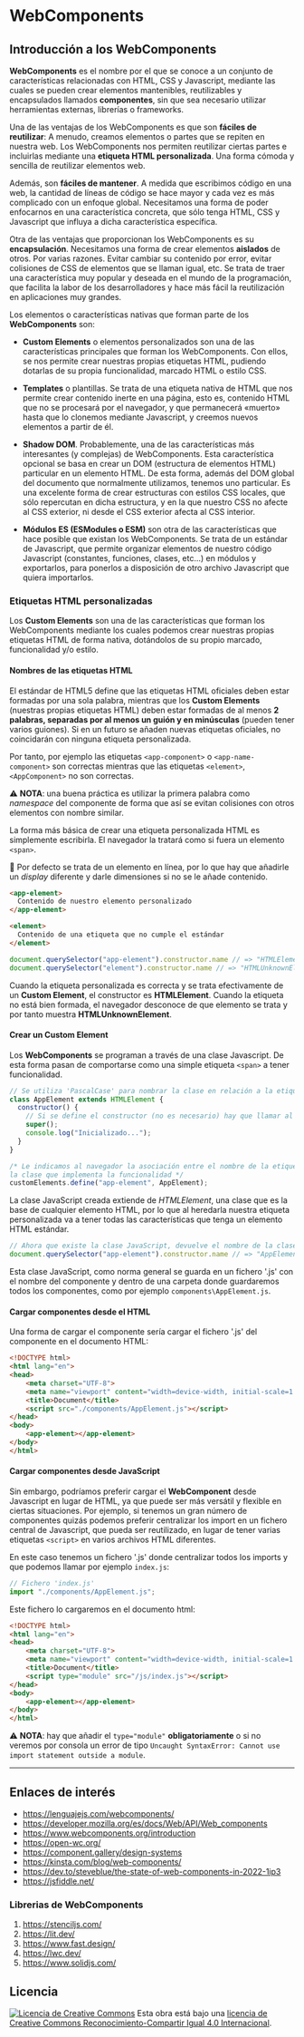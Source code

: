 # WebComponents

## Introducción a los WebComponents

**WebComponents** es el nombre por el que se conoce a un conjunto de características relacionadas con HTML, CSS y Javascript, mediante las cuales se pueden crear elementos mantenibles, reutilizables y encapsulados llamados **componentes**, sin que sea necesario utilizar herramientas externas, librerías o frameworks.

Una de las ventajas de los WebComponents es que son **fáciles de reutilizar**: A menudo, creamos elementos o partes que se repiten en nuestra web. Los WebComponents nos permiten reutilizar ciertas partes e incluirlas mediante una **etiqueta HTML personalizada**. Una forma cómoda y sencilla de reutilizar elementos web.

Además, son **fáciles de mantener**. A medida que escribimos código en una web, la cantidad de líneas de código se hace mayor y cada vez es más complicado con un enfoque global. Necesitamos una forma de poder enfocarnos en una característica concreta, que sólo tenga HTML, CSS y Javascript que influya a dicha característica específica.

Otra de las ventajas que proporcionan los WebComponents es su **encapsulación**. Necesitamos una forma de crear elementos **aislados** de otros. Por varias razones. Evitar cambiar su contenido por error, evitar colisiones de CSS de elementos que se llaman igual, etc. Se trata de traer una característica muy popular y deseada en el mundo de la programación, que facilita la labor de los desarrolladores y hace más fácil la reutilización en aplicaciones muy grandes.

Los elementos o características nativas que forman parte de los **WebComponents** son:

- **Custom Elements** o elementos personalizados son una de las características principales que forman los WebComponents. Con ellos, se nos permite crear nuestras propias etiquetas HTML, pudiendo dotarlas de su propia funcionalidad, marcado HTML o estilo CSS.

- **Templates** o plantillas. Se trata de una etiqueta nativa de HTML que nos permite crear contenido inerte en una página, esto es, contenido HTML que no se procesará por el navegador, y que permanecerá «muerto» hasta que lo clonemos mediante Javascript, y creemos nuevos elementos a partir de él.

- **Shadow DOM**. Probablemente, una de las características más interesantes (y complejas) de WebComponents. Esta característica opcional se basa en crear un DOM (estructura de elementos HTML) particular en un elemento HTML. De esta forma, además del DOM global del documento que normalmente utilizamos, tenemos uno particular. Es una excelente forma de crear estructuras con estilos CSS locales, que sólo repercutan en dicha estructura, y en la que nuestro CSS no afecte al CSS exterior, ni desde el CSS exterior afecta al CSS interior.

- **Módulos ES (ESModules o ESM)** son otra de las características que hace posible que existan los WebComponents. Se trata de un estándar de Javascript, que permite organizar elementos de nuestro código Javascript (constantes, funciones, clases, etc...) en módulos y exportarlos, para ponerlos a disposición de otro archivo Javascript que quiera importarlos.

### Etiquetas HTML personalizadas

Los **Custom Elements** son una de las características que forman los WebComponents mediante los cuales podemos crear nuestras propias etiquetas HTML de forma nativa, dotándolos de su propio marcado, funcionalidad y/o estilo.

#### Nombres de las etiquetas HTML

El estándar de HTML5 define que las etiquetas HTML oficiales deben estar formadas por una sola palabra, mientras que los **Custom Elements** (nuestras propias etiquetas HTML) deben estar formadas de al menos **2 palabras, separadas por al menos un guión y en minúsculas** (pueden tener varios guiones). Si en un futuro se añaden nuevas etiquetas oficiales, no coincidarán con ninguna etiqueta personalizada.

Por tanto, por ejemplo las etiquetas `<app-component>` o `<app-name-component>` son correctas mientras que las etiquetas `<element>`, `<AppComponent>` no son correctas.

:warning: **NOTA**: una buena práctica es utilizar la primera palabra como _namespace_ del componente de forma que así se evitan colisiones con otros elementos con nombre similar.

La forma más básica de crear una etiqueta personalizada HTML es simplemente escribirla. El navegador la tratará como si fuera un elemento `<span>`.

:eyes: Por defecto se trata de un elemento en línea, por lo que hay que añadirle un _display_ diferente y darle dimensiones si no se le añade contenido.

```html
<app-element>
  Contenido de nuestro elemento personalizado
</app-element>

<element>
  Contenido de una etiqueta que no cumple el estándar
</element>
```

```javascript
document.querySelector("app-element").constructor.name // => "HTMLElement"
document.querySelector("element").constructor.name // => "HTMLUnknownElement"
```

Cuando la etiqueta personalizada es correcta y se trata efectivamente de un **Custom Element**, el constructor es **HTMLElement**. Cuando la etiqueta no está bien formada, el navegador desconoce de que elemento se trata y por tanto muestra **HTMLUnknownElement**.

#### Crear un **Custom Element**

Los **WebComponents** se programan a través de una clase Javascript. De esta forma pasan de comportarse como una simple etiqueta `<span>` a tener funcionalidad.

```javascript
// Se utiliza 'PascalCase' para nombrar la clase en relación a la etiqueta
class AppElement extends HTMLElement {
  constructor() {
    // Si se define el constructor (no es necesario) hay que llamar al constructor padre
    super();
    console.log("Inicializado...");
  }
}

/* Le indicamos al navegador la asociación entre el nombre de la etiqueta y 
la clase que implementa la funcionalidad */
customElements.define("app-element", AppElement);
```

La clase JavaScript creada extiende de _HTMLElement_, una clase que es la base de cualquier elemento HTML, por lo que al heredarla nuestra etiqueta personalizada va a tener todas las características que tenga un elemento HTML estándar.

```javascript
// Ahora que existe la clase JavaScript, devuelve el nombre de la clase
document.querySelector("app-element").constructor.name // => "AppElement"
```

Esta clase JavaScript, como norma general se guarda en un fichero '.js' con el nombre del componente y dentro de una carpeta donde guardaremos todos los componentes, como por ejemplo `components\AppElement.js`.

#### Cargar componentes desde el HTML

Una forma de cargar el componente sería cargar el fichero '.js' del componente en el documento HTML:

```html
<!DOCTYPE html>
<html lang="en">
<head>
    <meta charset="UTF-8">
    <meta name="viewport" content="width=device-width, initial-scale=1.0">
    <title>Document</title>
    <script src="./components/AppElement.js"></script>
</head>
<body>
    <app-element></app-element>
</body>
</html>
```

#### Cargar componentes desde JavaScript

Sin embargo, podríamos preferir cargar el **WebComponent** desde Javascript en lugar de HTML, ya que puede ser más versátil y flexible en ciertas situaciones. Por ejemplo, si tenemos un gran número de componentes quizás podemos preferir centralizar los import en un fichero central de Javascript, que pueda ser reutilizado, en lugar de tener varias etiquetas `<script>` en varios archivos HTML diferentes.

En este caso tenemos un fichero '.js' donde centralizar todos los imports y que podemos llamar por ejemplo `index.js`:

```javascript
// Fichero 'index.js'
import "./components/AppElement.js";
```

Este fichero lo cargaremos en el documento html:

```html
<!DOCTYPE html>
<html lang="en">
<head>
    <meta charset="UTF-8">
    <meta name="viewport" content="width=device-width, initial-scale=1.0">
    <title>Document</title>
    <script type="module" src="/js/index.js"></script>
</head>
<body>
    <app-element></app-element>
</body>
</html>
```

:warning: **NOTA**: hay que añadir el `type="module"` **obligatoriamente** o si no veremos por consola un error de tipo `Uncaught SyntaxError: Cannot use import statement outside a module`.

---

## Enlaces de interés

- <https://lenguajejs.com/webcomponents/>
- <https://developer.mozilla.org/es/docs/Web/API/Web_components>
- <https://www.webcomponents.org/introduction>
- <https://open-wc.org/>
- <https://component.gallery/design-systems>
- <https://kinsta.com/blog/web-components/>
- <https://dev.to/steveblue/the-state-of-web-components-in-2022-1ip3>
- <https://jsfiddle.net/>

### Librerias de WebComponents

1. <https://stenciljs.com/>
2. <https://lit.dev/>
3. <https://www.fast.design/>
4. <https://lwc.dev/>
5. <https://www.solidjs.com/>

## Licencia

[![Licencia de Creative Commons](https://i.creativecommons.org/l/by-sa/4.0/80x15.png)](http://creativecommons.org/licenses/by-sa/4.0/)
Esta obra está bajo una [licencia de Creative Commons Reconocimiento-Compartir Igual 4.0 Internacional](http://creativecommons.org/licenses/by-sa/4.0/).
